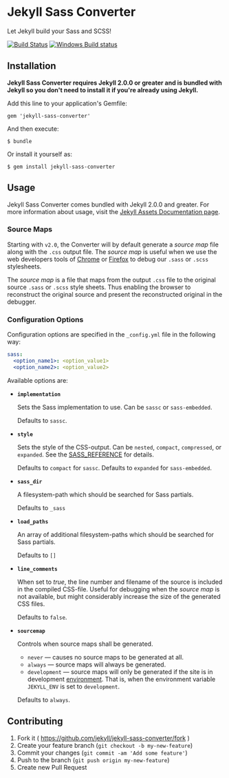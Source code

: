 # Jekyll Sass Converter

Let Jekyll build your Sass and SCSS!

[![Build Status](https://travis-ci.org/jekyll/jekyll-sass-converter.svg?branch=master)](https://travis-ci.org/jekyll/jekyll-sass-converter)
[![Windows Build status](https://img.shields.io/appveyor/ci/jekyll/jekyll-sass-converter/master.svg?label=Windows%20build)](https://ci.appveyor.com/project/jekyll/jekyll-sass-converter/branch/master)


## Installation

**Jekyll Sass Converter requires Jekyll 2.0.0 or greater and is bundled
with Jekyll so you don't need to install it if you're already using Jekyll.**

Add this line to your application's Gemfile:

    gem 'jekyll-sass-converter'

And then execute:

    $ bundle

Or install it yourself as:

    $ gem install jekyll-sass-converter

## Usage

Jekyll Sass Converter comes bundled with Jekyll 2.0.0 and greater. For more
information about usage, visit the [Jekyll Assets Documentation
page](https://jekyllrb.com/docs/assets/).

### Source Maps

Starting with `v2.0`, the Converter will by default generate a _source map_ file along with
the `.css` output file. The _source map_ is useful when we use the web developers tools of
[Chrome](https://developers.google.com/web/tools/chrome-devtools/) or
[Firefox](https://developer.mozilla.org/en-US/docs/Tools) to debug our `.sass` or `.scss`
stylesheets.

The _source map_ is a file that maps from the output `.css` file to the original source
`.sass` or `.scss` style sheets. Thus enabling the browser to reconstruct the original source
and present the reconstructed original in the debugger.

### Configuration Options

Configuration options are specified in the `_config.yml` file in the following way:

  ```yml
  sass:
    <option_name1>: <option_value1>
    <option_name2>: <option_value2>
  ```

Available options are:

  * **`implementation`**

    Sets the Sass implementation to use.
    Can be `sassc` or `sass-embedded`.

    Defaults to `sassc`.

  * **`style`**

    Sets the style of the CSS-output.
    Can be `nested`, `compact`, `compressed`, or `expanded`.
    See the [SASS_REFERENCE](https://sass-lang.com/documentation/cli/dart-sass#style)
    for details.

    Defaults to `compact` for `sassc`.
    Defaults to `expanded` for `sass-embedded`.

  * **`sass_dir`**

    A filesystem-path which should be searched for Sass partials.

    Defaults to `_sass`

  * **`load_paths`**

    An array of additional filesystem-paths which should be searched for Sass partials.

    Defaults to `[]`

  * **`line_comments`**

    When set to _true_, the line number and filename of the source is included in the compiled
    CSS-file. Useful for debugging when the _source map_ is not available, but might
    considerably increase the size of the generated CSS files.

    Defaults to `false`.

  * **`sourcemap`**

    Controls when source maps shall be generated.

    - `never` &mdash; causes no source maps to be generated at all.
    - `always` &mdash; source maps will always be generated.
    - `development` &mdash; source maps will only be generated if the site is in development
      [environment](https://jekyllrb.com/docs/configuration/environments/).
      That is, when the environment variable `JEKYLL_ENV` is set to `development`.

    Defaults to `always`.


## Contributing

1. Fork it ( https://github.com/jekyll/jekyll-sass-converter/fork )
2. Create your feature branch (`git checkout -b my-new-feature`)
3. Commit your changes (`git commit -am 'Add some feature'`)
4. Push to the branch (`git push origin my-new-feature`)
5. Create new Pull Request
